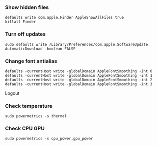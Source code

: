 
### Show hidden files

```
defaults write com.apple.Finder AppleShowAllFiles true
killall Finder
```

### Turn off updates

```
sudo defaults write /Library/Preferences/com.apple.SoftwareUpdate AutomaticDownload -boolean FALSE
```

### Change font antialias

```
defaults -currentHost write -globalDomain AppleFontSmoothing -int 0
defaults -currentHost write -globalDomain AppleFontSmoothing -int 1
defaults -currentHost write -globalDomain AppleFontSmoothing -int 2
defaults -currentHost write -globalDomain AppleFontSmoothing -int 3
```
Logout

### Check temperature
```
sudo powermetrics -s thermal
```
### Check CPU GPU
```
sudo powermetrics -s cpu_power,gpu_power
```
